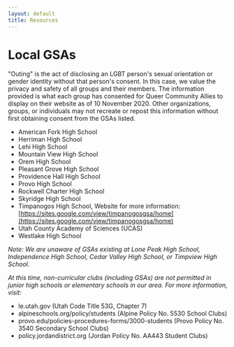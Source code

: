 ```yaml
---
layout: default
title: Resources
---
```


# Local GSAs 
"Outing" is the act of disclosing an LGBT person's sexual orientation or gender identity without that person's consent. In this case, we value the privacy and safety of all groups and their members. The information provided is what each group has consented for Queer Community Allies to display on their website as of 10 November 2020. Other organizations, groups, or individuals may not recreate or repost this information without first obtaining consent from the GSAs listed. 

- American Fork High School  
- Herriman High School
- Lehi High School
- Mountain View High School
- Orem High School
- Pleasant Grove High School
- Providence Hall High School 
- Provo High School 
- Rockwell Charter High School 
- Skyridge High School
- Timpanogos High School, Website for more information: [https://sites.google.com/view/timpanogosgsa/home](https://sites.google.com/view/timpanogosgsa/home)
- Utah County Academy of Sciences (UCAS)
- Westlake High School 

*Note: We are unaware of GSAs existing at Lone Peak High School, Independence High School, Cedar Valley High School, or Timpview High School.* 

*At this time, non-curricular clubs (including GSAs) are not permitted in junior high schools or elementary schools in our area. For more information, visit:* 
- le.utah.gov (Utah Code Title 53G, Chapter 7)
- alpineschools.org/policy/students (Alpine Policy No. 5530 School Clubs)
- provo.edu/policies-procedures-forms/3000-students (Provo Policy No. 3540 Secondary School Clubs)
- policy.jordandistrict.org (Jordan Policy No. AA443 Student Clubs)
